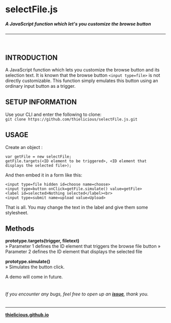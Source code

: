  # selectFile.js

##### A JavaScript function which let's you customize the browse button

---

<br>

## INTRODUCTION

A JavaScript function which lets you customize the browse button and its selection text. It is known that the browse button `<input type=file>` is not directly 
customizable. This function simply emulates this button using an ordinary input button as a trigger.

## SETUP INFORMATION

Use your CLI and enter the following to clone:<br>
`git clone https://github.com/thielicious/selectFile.js.git`


## USAGE

Create an object :
```
var getFile = new selectFile;
getFile.targets(<ID element to be triggered>, <ID element that displays the selected file>);
```

And then embed it in a form like this:<br>
```
<input type=file hidden id=choose name=choose>
<input type=button onClick=getFile.simulate() value=getFile>
<label id=selected>Nothing selected</label><br>
<input type=submit name=upload value=Upload> 
```
That is all. You may change the text in the label and give them some stylesheet.


## Methods
**prototype.targets(trigger, filetext)**<br>
» Parameter 1 defines the ID element that triggers the browse file button
» Parameter 2 defines the ID element that displays the selected file

**prototype.simulate()**<br>
» Simulates the button click.

A demo will come in future.
<br>
<br>

###### If you encounter any bugs, feel free to open up an **[issue](https://github.com/thielicious/selectFile.js/issues)**, thank you.

---
**[thielicious.github.io](http://thielicious.github.io)**